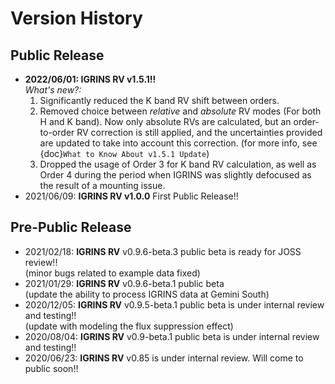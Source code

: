 
# Version History

## Public Release
* **2022/06/01: **IGRINS RV** v1.5.1!!**\
  *What's new?:*
  1. Significantly reduced the K band RV shift between orders.
  2. Removed choice between *relative* and *absolute* RV modes (For both H and K band). Now only absolute RVs are calculated, but an order-to-order RV correction is still applied, and the uncertainties provided are updated to take into account this correction. (for more info, see {doc}`What to Know About v1.5.1 Update`)
  3. Dropped the usage of Order 3 for K band RV calculation, as well as Order 4 during the period when IGRINS was slightly defocused as the result of a mounting issue.
* 2021/06/09: **IGRINS RV v1.0.0** First Public Release!!

## Pre-Public Release
* 2021/02/18: **IGRINS RV** v0.9.6-beta.3 public beta is ready for JOSS review!!\
(minor bugs related to example data fixed)
* 2021/01/29: **IGRINS RV** v0.9.6-beta.1 public beta\
(update the ability to process IGRINS data at Gemini South)
* 2020/12/05: **IGRINS RV** v0.9.5-beta.1 public beta is under internal review and testing!!\
(update with modeling the flux suppression effect)
* 2020/08/04: **IGRINS RV** v0.9-beta.1 public beta is under internal review and testing!!
* 2020/06/23: **IGRINS RV** v0.85 is under internal review. Will come to public soon!!
